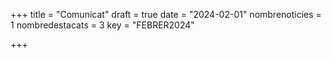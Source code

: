 +++
title             = "Comunicat"
draft             = true
date	 	  	  = "2024-02-01"
nombrenoticies    = 1
nombredestacats   = 3
key 		  	  = "FEBRER2024"

+++